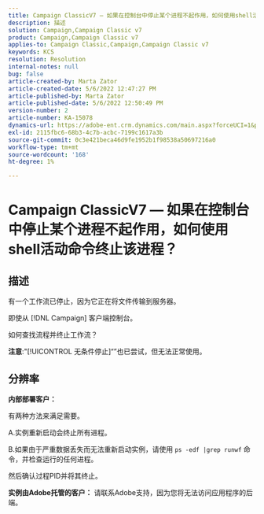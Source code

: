 ```yaml
---
title: Campaign ClassicV7 — 如果在控制台中停止某个进程不起作用，如何使用shell活动命令终止该进程？
description: 描述
solution: Campaign,Campaign Classic v7
product: Campaign,Campaign Classic v7
applies-to: Campaign Classic,Campaign,Campaign Classic v7
keywords: KCS
resolution: Resolution
internal-notes: null
bug: false
article-created-by: Marta Zator
article-created-date: 5/6/2022 12:47:27 PM
article-published-by: Marta Zator
article-published-date: 5/6/2022 12:50:49 PM
version-number: 2
article-number: KA-15078
dynamics-url: https://adobe-ent.crm.dynamics.com/main.aspx?forceUCI=1&pagetype=entityrecord&etn=knowledgearticle&id=9f0becab-3acd-ec11-a7b5-6045bd00dbbc
exl-id: 2115fbc6-68b3-4c7b-acbc-7199c1617a3b
source-git-commit: 0c3e421beca46d9fe1952b1f98538a50697216a0
workflow-type: tm+mt
source-wordcount: '168'
ht-degree: 1%

---
```


# Campaign ClassicV7 — 如果在控制台中停止某个进程不起作用，如何使用shell活动命令终止该进程？

## 描述


有一个工作流已停止，因为它正在将文件传输到服务器。

即使从 [!DNL Campaign] 客户端控制台。

如何查找流程并终止工作流？

<b>注意</b>:&quot;[!UICONTROL 无条件停止]“”也已尝试，但无法正常使用。


## 分辨率


<b>内部部署客户：</b>

有两种方法来满足需要。

A.实例重新启动会终止所有进程。

B.如果由于严重数据丢失而无法重新启动实例，请使用 `ps -edf |grep runwf` 命令，并检查运行的任何进程。

然后确认过程PID并将其终止。

<b>实例由Adobe托管的客户：</b> 请联系Adobe支持，因为您将无法访问应用程序的后端。

